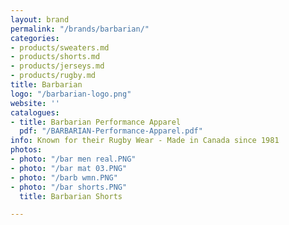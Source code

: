 ```yaml
---
layout: brand
permalink: "/brands/barbarian/"
categories:
- products/sweaters.md
- products/shorts.md
- products/jerseys.md
- products/rugby.md
title: Barbarian
logo: "/barbarian-logo.png"
website: ''
catalogues:
- title: Barbarian Performance Apparel
  pdf: "/BARBARIAN-Performance-Apparel.pdf"
info: Known for their Rugby Wear - Made in Canada since 1981
photos:
- photo: "/bar men real.PNG"
- photo: "/bar mat 03.PNG"
- photo: "/barb wmn.PNG"
- photo: "/bar shorts.PNG"
  title: Barbarian Shorts

---
```

